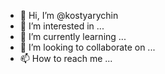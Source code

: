 - 👋 Hi, I’m @kostyarychin
- 👀 I’m interested in ...
- 🌱 I’m currently learning ...
- 💞️ I’m looking to collaborate on ...
- 📫 How to reach me ...

<!---
kostyarychin/kostyarychin is a ✨ special ✨ repository because its `README.md` (this file) appears on your GitHub profile.
You can click the Preview link to take a look at your changes.
--->

